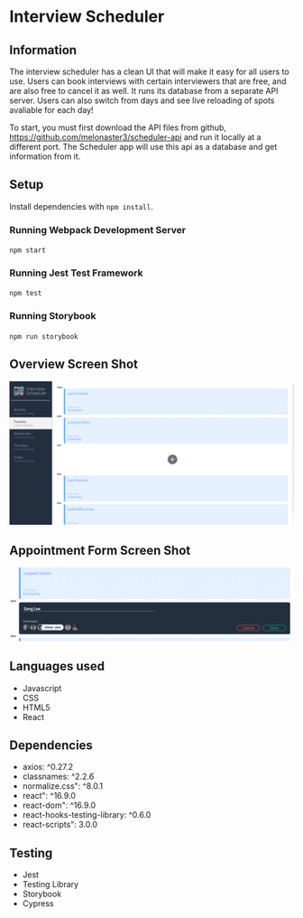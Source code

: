 # Interview Scheduler

## Information

The interview scheduler has a clean UI that will make it easy for all users to use. Users can book interviews with certain interviewers that are free, and are also free to cancel it as well. It runs its database from a separate API server. Users can also switch from days and see live reloading of spots avaliable for each day!

To start, you must first download the API files from github, https://github.com/melonaster3/scheduler-api and run it locally at a different port. The Scheduler app will use this api as a database and get information from it. 


## Setup

Install dependencies with `npm install`.

### Running Webpack Development Server

`npm start`

### Running Jest Test Framework 

`npm test`

### Running Storybook 

`npm run storybook`


## Overview Screen Shot
![Overview](https://github.com/melonaster3/scheduler/blob/master/docs/overview-picture.PNG?raw=true)


## Appointment Form Screen Shot
![Appointment Form](https://github.com/melonaster3/scheduler/blob/master/docs/appointment-form.PNG?raw=true)

## Languages used 

   - Javascript 
   - CSS
   - HTML5
   - React

## Dependencies 
   - axios: ^0.27.2
   - classnames: ^2.2.6
   - normalize.css": ^8.0.1
   - react": ^16.9.0
   - react-dom": ^16.9.0
   - react-hooks-testing-library: ^0.6.0
   - react-scripts": 3.0.0
   
## Testing

   - Jest 
   - Testing Library
   - Storybook 
   - Cypress
